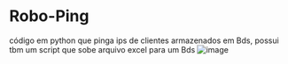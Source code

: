# Robo-Ping
código em python que pinga ips de clientes armazenados em Bds, possui tbm um script que sobe arquivo excel para um Bds
![image](https://github.com/Landim013/Robo-Ping/assets/92272384/6a1f5b9b-1e7e-49e2-9b93-13b9d21e6a4d)
